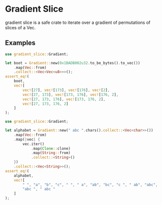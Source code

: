 # Gradient Slice

gradient slice is a safe crate to iterate over a gradient of permutations of slices of a Vec.

## Examples

```rust
use gradient_slice::Gradient;

let boot = Gradient::new(0x1BADB002u32.to_be_bytes().to_vec())
    .map(Vec::from)
    .collect::<Vec<Vec<u8>>>();
assert_eq!(
    boot,
    vec![
        vec![27], vec![173], vec![176], vec![2],
        vec![27, 173], vec![173, 176], vec![176, 2],
        vec![27, 173, 176], vec![173, 176, 2],
        vec![27, 173, 176, 2]
    ]
);
```


```rust
use gradient_slice::Gradient;

let alphabet = Gradient::new(" abc ".chars().collect::<Vec<char>>())
    .map(Vec::from)
    .map(|vec| {
        vec.iter()
            .map(Clone::clone)
            .map(String::from)
            .collect::<String>()
    })
    .collect::<Vec<String>>();
assert_eq!(
    alphabet,
    vec![
        " ", "a", "b", "c", " ", " a", "ab", "bc", "c ", " ab", "abc", "bc ", " abc",
        "abc ", " abc "
    ]
);
```
